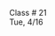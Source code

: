 <div class="lecture1">

<div class="column_date">
<p markdown="block">

Class # 21 <br>
Tue, 4/16



</p>
</div>

<div class="column_materials">
<p markdown="block">



</p>
</div>

<div class="column_assign">
<p markdown="block">




</p>
</div>

</div>
